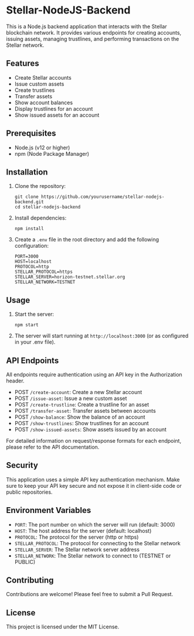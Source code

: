 # Stellar-NodeJS-Backend

This is a Node.js backend application that interacts with the Stellar blockchain network. It provides various endpoints for creating accounts, issuing assets, managing trustlines, and performing transactions on the Stellar network.

## Features

- Create Stellar accounts
- Issue custom assets
- Create trustlines
- Transfer assets
- Show account balances
- Display trustlines for an account
- Show issued assets for an account

## Prerequisites

- Node.js (v12 or higher)
- npm (Node Package Manager)

## Installation

1. Clone the repository:
   ```
   git clone https://github.com/yourusername/stellar-nodejs-backend.git
   cd stellar-nodejs-backend
   ```

2. Install dependencies:
   ```
   npm install
   ```

3. Create a `.env` file in the root directory and add the following configuration:
   ```
   PORT=3000
   HOST=localhost
   PROTOCOL=http
   STELLAR_PROTOCOL=https
   STELLAR_SERVER=horizon-testnet.stellar.org
   STELLAR_NETWORK=TESTNET
   ```

## Usage

1. Start the server:
   ```
   npm start
   ```

2. The server will start running at `http://localhost:3000` (or as configured in your .env file).

## API Endpoints

All endpoints require authentication using an API key in the Authorization header.

- POST `/create-account`: Create a new Stellar account
- POST `/issue-asset`: Issue a new custom asset
- POST `/create-trustline`: Create a trustline for an asset
- POST `/transfer-asset`: Transfer assets between accounts
- POST `/show-balance`: Show the balance of an account
- POST `/show-trustlines`: Show trustlines for an account
- POST `/show-issued-assets`: Show assets issued by an account

For detailed information on request/response formats for each endpoint, please refer to the API documentation.

## Security

This application uses a simple API key authentication mechanism. Make sure to keep your API key secure and not expose it in client-side code or public repositories.

## Environment Variables

- `PORT`: The port number on which the server will run (default: 3000)
- `HOST`: The host address for the server (default: localhost)
- `PROTOCOL`: The protocol for the server (http or https)
- `STELLAR_PROTOCOL`: The protocol for connecting to the Stellar network
- `STELLAR_SERVER`: The Stellar network server address
- `STELLAR_NETWORK`: The Stellar network to connect to (TESTNET or PUBLIC)

## Contributing

Contributions are welcome! Please feel free to submit a Pull Request.

## License

This project is licensed under the MIT License.

